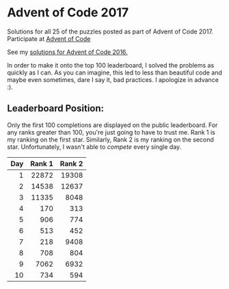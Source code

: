 # Advent of Code 2017

Solutions for all 25 of the puzzles posted as part of Advent of Code
2017. Participate at [Advent of Code](http://adventofcode.com)

See my [solutions for Advent of Code 2016.](https://github.com/IanBurgan/Advent2016)

In order to make it onto the top 100 leaderboard,
I solved the problems as quickly as I can. As you can imagine,
this led to less than beautiful code and maybe even sometimes,
dare I say it, bad practices. I apologize in advance :).

## Leaderboard Position:

Only the first 100 completions are displayed on the public leaderboard.
For any ranks greater than 100, you're just going to have to trust me. Rank 1
is my ranking on the first star. Similarly, Rank 2 is my ranking on the second
star. Unfortunately, I wasn't able to _compete_ every single day.

|Day    |Rank 1 |Rank 2 |
|------:|------:|------:|
|1      |22872  |19308  |
|2      |14538  |12637  |
|3      |11335  |8048   |
|4      |170    |313    |
|5      |906    |774    |
|6      |513    |452    |
|7      |218    |9408   |
|8      |708    |804    |
|9      |7062   |6932   |
|10     |734    |594    |
